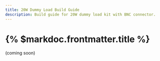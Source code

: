```yaml
---
title: 20W Dummy Load Build Guide
description: Build guide for 20W dummy load kit with BNC connector.
---
```


# {% $markdoc.frontmatter.title %}

(coming soon)
